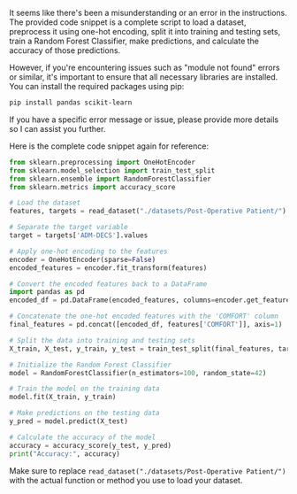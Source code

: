 It seems like there's been a misunderstanding or an error in the instructions. The provided code snippet is a complete script to load a dataset, preprocess it using one-hot encoding, split it into training and testing sets, train a Random Forest Classifier, make predictions, and calculate the accuracy of those predictions.

However, if you're encountering issues such as "module not found" errors or similar, it's important to ensure that all necessary libraries are installed. You can install the required packages using pip:

```bash
pip install pandas scikit-learn
```

If you have a specific error message or issue, please provide more details so I can assist you further.

Here is the complete code snippet again for reference:

```python
from sklearn.preprocessing import OneHotEncoder
from sklearn.model_selection import train_test_split
from sklearn.ensemble import RandomForestClassifier
from sklearn.metrics import accuracy_score

# Load the dataset
features, targets = read_dataset("./datasets/Post-Operative Patient/")

# Separate the target variable
target = targets['ADM-DECS'].values

# Apply one-hot encoding to the features
encoder = OneHotEncoder(sparse=False)
encoded_features = encoder.fit_transform(features)

# Convert the encoded features back to a DataFrame
import pandas as pd
encoded_df = pd.DataFrame(encoded_features, columns=encoder.get_feature_names_out())

# Concatenate the one-hot encoded features with the 'COMFORT' column
final_features = pd.concat([encoded_df, features['COMFORT']], axis=1)

# Split the data into training and testing sets
X_train, X_test, y_train, y_test = train_test_split(final_features, target, test_size=0.2, random_state=42)

# Initialize the Random Forest Classifier
model = RandomForestClassifier(n_estimators=100, random_state=42)

# Train the model on the training data
model.fit(X_train, y_train)

# Make predictions on the testing data
y_pred = model.predict(X_test)

# Calculate the accuracy of the model
accuracy = accuracy_score(y_test, y_pred)
print("Accuracy:", accuracy)
```

Make sure to replace `read_dataset("./datasets/Post-Operative Patient/")` with the actual function or method you use to load your dataset.